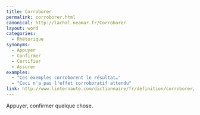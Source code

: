 ```yaml
---
title: Corroborer
permalink: corroborer.html
canonical: http://lachal.neamar.fr/Corroborer
layout: word
categories:
  - Rhétorique
synonyms:
  - Appuyer
  - Confirmer
  - Certifier
  - Assurer
examples:
  - "Ces exemples corroborent le résultat…"
  - "Ceci n'a pas l'effet corroboratif attendu"
link: http://www.linternaute.com/dictionnaire/fr/definition/corroborer/
---
```


Appuyer, confirmer quelque chose.

